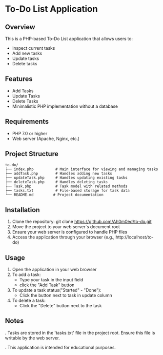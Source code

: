To-Do List Application
======================

Overview
--------
This is a PHP-based To-Do List application that allows users to:
-	Inspect current tasks 
- Add new tasks
- Update tasks
- Delete tasks

Features
--------
- Add Tasks
- Update Tasks
- Delete Tasks
- Minimalistic PHP implementation without a database

Requirements
------------
- PHP 7.0 or higher
- Web server (Apache, Nginx, etc.)

Project Structure
----------------
```
to-do/
├── index.php          # Main interface for viewing and managing tasks
├── addTask.php        # Handles adding new tasks
├── updateTask.php     # Handles updating existing tasks
├── deleteTask.php     # Handles deleting tasks
├── Task.php           # Task model with related methods
├── tasks.txt          # File-based storage for task data
└── README.md         # Project documentation
```

Installation
-----------
1. Clone the repository:
   git clone https://github.com/Ah0m0ed/to-do.git
2. Move the project to your web server's document root
3. Ensure your web server is configured to handle PHP files
4. Access the application through your browser (e.g., http://localhost/to-do)

Usage
-----
1. Open the application in your web browser
2. To add a task:
   - Type your task in the input field
   - click the "Add Task" button
3. To update a task status("Started" - "Done"):
   - Click the button next to task in update column
4. To delete a task:
   - Click the "Delete" button next to the task

Notes
-----
. Tasks are stored in the 'tasks.txt' file in the project root. Ensure this file is writable by the web server.

. This application is intended for educational purposes.
